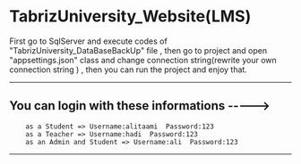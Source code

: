 # TabrizUniversity_Website(LMS)
 
First go to SqlServer and execute codes of "TabrizUniversity_DataBaseBackUp" file , then go to project and open "appsettings.json" class and change connection   string(rewrite your own connection string ) , then you can run the project and enjoy that.
 
***

You can login with these informations ----->
-
        as a Student => Username:alitaami  Password:123  
        as a Teacher => Username:hadi  Password:123  
        as an Admin and Student => Username:ali  Password:123  

***
 

 
 

